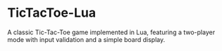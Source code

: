 # TicTacToe-Lua
A classic Tic-Tac-Toe game implemented in Lua, featuring a two-player mode with input validation and a simple board display.
